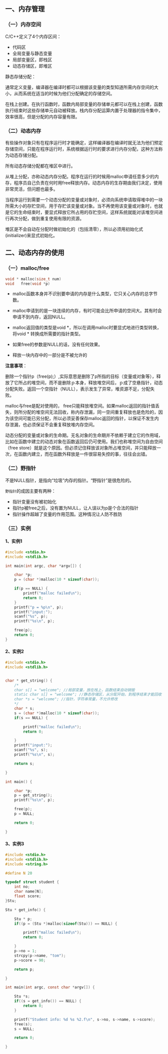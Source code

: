 ## 一、内存管理

### （一）内存空间

C/C++定义了4个内存区间：

- 代码区
- 全局变量与静态变量
- 局部变量区，即栈区
- 动态存储区，即堆区

静态存储分配：

通常定义变量，编译器在编译时都可以根据该变量的类型知道所需内存空间的大小，从而系统在适当的时候为他们分配确定的存储空间。

在栈上创建。在执行函数时，函数内局部变量的存储单元都可以在栈上创建，函数执行结束时这些存储单元自动被释放。栈内存分配运算内置于处理器的指令集中，效率很高，但是分配的内存容量有限。

### （二）动态内存

有些操作对象只有在程序运行时才能确定，这样编译器在编译时就无法为他们预定存储空间，只能在程序运行时，系统根据运行时的要求进行内存分配，这种方法称为动态存储分配。

所有动态存储分配都在堆区中进行。

从堆上分配，亦称动态内存分配。程序在运行的时候用malloc申请任意多少的内存，程序员自己负责在何时用free释放内存。动态内存的生存期由我们决定，使用非常灵活，但问题也最多。

当程序运行到需要一个动态分配的变量或对象时，必须向系统申请取得堆中的一块所需大小的存贮空间，用于存贮该变量或对象。当不再使用该变量或对象时，也就是它的生命结束时，要显式释放它所占用的存贮空间，这样系统就能对该堆空间进行再次分配，做到重复使用有限的资源。

堆区是不会自动在分配时做初始化的（包括清零），所以必须用初始化式(initializer)来显式初始化。

## 二、动态内存的使用

### （一）malloc/free

```c
void * malloc(size_t num)
void   free(void *p)
```

- malloc函数本身并不识别要申请的内存是什么类型，它只关心内存的总字节数。 
- malloc申请到的是一块连续的内存，有时可能会比所申请的空间大。其有时会申请不到内存，返回NULL。

- malloc返回值的类型是void *，所以在调用malloc时要显式地进行类型转换，将void * 转换成所需要的指针类型。 
- 如果free的参数是NULL的话，没有任何效果。
- 释放一块内存中的一部分是不被允许的

**注意事项**：

删除一个指针p（free(p);）,实际意思是删除了p所指的目标（变量或对象等），释放了它所占的堆空间，而不是删除ｐ本身，释放堆空间后，ｐ成了空悬指针，动态分配失败。返回一个空指针（NULL），表示发生了异常，堆资源不足，分配失败。

malloc与free是配对使用的， free只能释放堆空间。如果malloc返回的指针值丢失，则所分配的堆空间无法回收，称内存泄漏，同一空间重复释放也是危险的，因为该空间可能已另分配，所以必须妥善保存malloc返回的指针，以保证不发生内存泄漏，也必须保证不会重复释放堆内存空间。

动态分配的变量或对象的生命期。无名对象的生命期并不依赖于建立它的作用域，比如在函数中建立的动态对象在函数返回后仍可使用。我们也称堆空间为自由空间（free store）就是这个原因。但必须记住释放该对象所占堆空间，并只能释放一次，在函数内建立，而在函数外释放是一件很容易失控的事，往往会出错。

### （二）野指针

不是NULL指针，是指向“垃圾”内存的指针。“野指针”是很危险的。

`野指针`的成因主要有两种：

- 指针变量没有被初始化
- 指针p被free之后，没有置为NULL，让人误以为p是个合法的指针
- 指针操作超越了变量的作用范围。这种情况让人防不胜防

### （三）实例

#### 1、实例1

```c
#include <stdio.h>
#include <stdlib.h>

int main(int argc, char *argv[]) {

    char *p;
    p = (char *)malloc(10 * sizeof(char));

    if(p == NULL) {
        printf("malloc failed\n");
        return 0;
    }
    printf("p = %p\n", p);
    printf("input:");
    scanf("%s", p);
    printf("%s\n", p);

    free(p);
    return 0;
}
```

#### 2、实例2

```c
#include <stdio.h>
#include <stdlib.h>


char * get_string() {
    /*
    char s[] = "welcome"; //局部变量，放在栈上，函数结束自动销毁
    static char s[] = "welcome"; //静态存储区，从分配开始，到程序结束才能回收
    char *s = "welcome"; //指针，字符串常量，不允许修改
    */
    char * s;
    s = (char *)malloc(10 * sizeof(char));
    if(s == NULL) {

        printf("malloc failed\n");
        return 0;

    }
    printf("input:");
    scanf("%s", s);
    printf("%s\n", s);

    return s;

}

int main() {

    char *p;
    p = get_string();
    printf("%s\n", p);

    free(p);
    p = NULL;

    return 0;

}
```

#### 3、实例3

```c
#include <stdio.h>
#include <stdlib.h>
#include <string.h>

#define N 20

typedef struct student {
    int no;
    char name[N];
    float score;
}Stu;

Stu * get_info() {

    Stu * p;
    if((p = (Stu *)malloc(sizeof(Stu))) == NULL) {

        printf("malloc failed\n");
        return 0;

    }
    p->no = 1;
    strcpy(p->name, "tom");
    p->score = 90;

    return p;

}

int main(int argc, const char *argv[]) {

    Stu *s;
    if((s = get_info()) == NULL) {
        return 0;
    }

    printf("Student info: %d %s %2.f\n", s->no, s->name, s->score);
    free(s);
    s = NULL;

    return 0;

}
```











